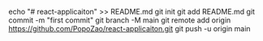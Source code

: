 echo "# react-applicaiton" >> README.md
git init
git add README.md
git commit -m "first commit"
git branch -M main
git remote add origin https://github.com/PopoZao/react-applicaiton.git
git push -u origin main
